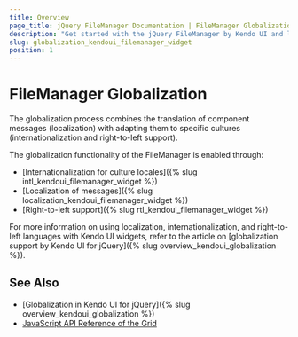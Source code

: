 ```yaml
---
title: Overview
page_title: jQuery FileManager Documentation | FileManager Globalization | Kendo UI
description: "Get started with the jQuery FileManager by Kendo UI and learn about the globalization options it supports."
slug: globalization_kendoui_filemanager_widget
position: 1
---
```


# FileManager Globalization

The globalization process combines the translation of component messages (localization) with adapting them to specific cultures (internationalization and right-to-left support).

The globalization functionality of the FileManager is enabled through:
* [Internationalization for culture locales]({% slug intl_kendoui_filemanager_widget %})
* [Localization of messages]({% slug localization_kendoui_filemanager_widget %})
* [Right-to-left support]({% slug rtl_kendoui_filemanager_widget %})

For more information on using localization, internationalization, and right-to-left languages with Kendo UI widgets, refer to the article on [globalization support by Kendo UI for jQuery]({% slug overview_kendoui_globalization %}).

## See Also

<!-- * [Localization Support by the Grid (Demo)](https://demos.telerik.com/kendo-ui/filemanager/localization) -->
<!-- * [RTL Support by the Grid (Demo)](https://demos.telerik.com/kendo-ui/grid/right-to-left-support) -->
* [Globalization in Kendo UI for jQuery]({% slug overview_kendoui_globalization %})
* [JavaScript API Reference of the Grid](/api/javascript/ui/grid)
